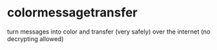 # colormessagetransfer
turn messages into color and transfer (very safely) over the internet (no decrypting allowed)
